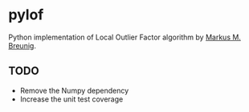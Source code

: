pylof
=====

Python implementation of Local Outlier Factor algorithm by [Markus M. Breunig](http://www.dbs.ifi.lmu.de/Publikationen/Papers/LOF.pdf).

TODO
-----
 * Remove the Numpy dependency
 * Increase the unit test coverage

